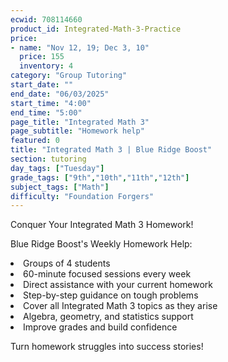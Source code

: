 ```yaml
---
ecwid: 708114660
product_id: Integrated-Math-3-Practice
price:
- name: "Nov 12, 19; Dec 3, 10"
  price: 155
  inventory: 4
category: "Group Tutoring"
start_date: ""
end_date: "06/03/2025"
start_time: "4:00"
end_time: "5:00"
page_title: "Integrated Math 3"
page_subtitle: "Homework help"
featured: 0
title: "Integrated Math 3 | Blue Ridge Boost"
section: tutoring
day_tags: ["Tuesday"]
grade_tags: ["9th","10th","11th","12th"]
subject_tags: ["Math"]
difficulty: "Foundation Forgers"
---
```

<p>Conquer Your Integrated Math 3 Homework!</p><p>Blue Ridge Boost's Weekly Homework Help:</p><li>Groups of 4 students</li><li>60-minute focused sessions every week</li><li>Direct assistance with your current homework</li><li>Step-by-step guidance on tough problems</li><li>Cover all Integrated Math 3 topics as they arise</li><li>Algebra, geometry, and statistics support</li><li>Improve grades and build confidence</li><p>Turn homework struggles into success stories!</p>
